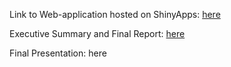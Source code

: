 Link to Web-application hosted on ShinyApps: [here](https://niharika-chunduru.shinyapps.io/Yelp-Bakeries-Analysis/)

Executive Summary and Final Report: [here](https://github.com/niharika-chunduru/Yelp-Bakeries/blob/main/Executive%20Summary%20-%20Group%20%239.pdf)

Final Presentation: here
